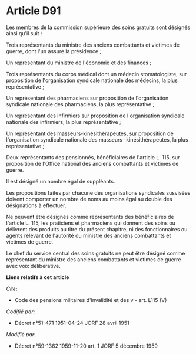 # Article D91

Les membres de la commission supérieure des soins gratuits sont désignés ainsi qu'il suit :

Trois représentants du ministre des anciens combattants et victimes de guerre, dont l'un assure la présidence ;

Un représentant du ministre de l'économie et des finances ;

Trois représentants du corps médical dont un médecin stomatologiste, sur proposition de l'organisation syndicale nationale
des médecins, la plus représentative ;

Un représentant des pharmaciens sur proposition de l'organisation syndicale nationale des pharmaciens, la plus
représentative ;

Un représentant des infirmiers sur proposition de l'organisation syndicale nationale des infirmiers, la plus représentative ;

Un représentant des masseurs-kinésithérapeutes, sur proposition de l'organisation syndicale nationale des masseurs-
kinésithérapeutes, la plus représentative ;

Deux représentants des pensionnés, bénéficiaires de l'article L. 115, sur proposition de l'Office national des anciens
combattants et victimes de guerre.

Il est désigné un nombre égal de suppléants.

Les propositions faites par chacune des organisations syndicales susvisées doivent comporter un nombre de noms au moins égal
au double des désignations à effectuer.

Ne peuvent être désignés comme représentants des bénéficiaires de l'article L. 115, les praticiens et pharmaciens qui donnent
des soins ou délivrent des produits au titre du présent chapitre, ni des fonctionnaires ou agents relevant de l'autorité du
ministre des anciens combattants et victimes de guerre.

Le chef du service central des soins gratuits ne peut être désigné comme représentant du ministre des anciens combattants et
victimes de guerre avec voix délibérative.

**Liens relatifs à cet article**

_Cite_:

  - Code des pensions militaires d'invalidité et des v - art. L115 (V)

_Codifié par_:

  - Décret n°51-471 1951-04-24 JORF 28 avril 1951

_Modifié par_:

  - Décret n°59-1362 1959-11-20 art. 1 JORF 5 décembre 1959
